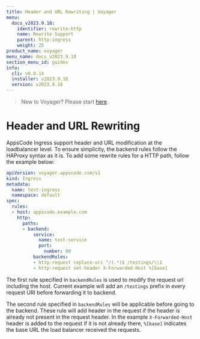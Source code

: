 ```yaml
---
title: Header and URL Rewriting | Voyager
menu:
  docs_v2023.9.18:
    identifier: rewrite-http
    name: Rewrite Support
    parent: http-ingress
    weight: 25
product_name: voyager
menu_name: docs_v2023.9.18
section_menu_id: guides
info:
  cli: v0.0.14
  installer: v2023.9.18
  version: v2023.9.18
---
```


> New to Voyager? Please start [here](/docs/v2023.9.18/concepts/overview).

# Header and URL Rewriting

AppsCode Ingress support header and URL modification at the loadbalancer level. To ensure simplicity,
the backend rules follow the HAProxy syntax as it is. To add some rewrite rules for a HTTP path, follow the example below:

```yaml
apiVersion: voyager.appscode.com/v1
kind: Ingress
metadata:
  name: test-ingress
  namespace: default
spec:
  rules:
  - host: appscode.example.com
    http:
      paths:
      - backend:
          service:
            name: test-service
            port:
              number: 80
          backendRules:
          - http-request replace-uri ^/(.*)$ /testings/\\1
          - http-request set-header X-Forwarded-Host %[base]
```

The first rule specified in `backendRules` is used to modify the request url including the host. Current example
will add an `/testings` prefix in every request URI before forwarding it to backend.

The second rule specified in `backendRules` will be applicable before going to the backend.
These rule will add header in the request if the header is already not present in the request header.
In the example `X-Forwarded-Host` header is added to the request if it is not already there, `%[base]` indicates
the base URL the load balancer received the requests.

